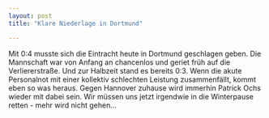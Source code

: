 ```yaml
---
layout: post
title: "Klare Niederlage in Dortmund"

---
```


Mit 0:4 musste sich die Eintracht heute in Dortmund geschlagen geben. Die Mannschaft war von Anfang an chancenlos und geriet früh auf die Verliererstraße. Und zur Halbzeit stand es bereits 0:3. Wenn die akute Personalnot mit einer kollektiv schlechten Leistung zusammenfällt, kommt eben so was heraus. Gegen Hannover zuhause wird immerhin Patrick Ochs wieder mit dabei sein. Wir müssen uns jetzt irgendwie in die Winterpause retten - mehr wird nicht gehen...


